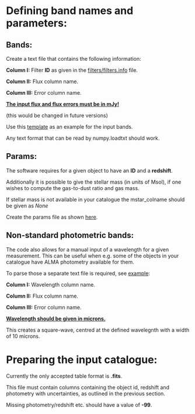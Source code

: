 # Defining band names and parameters: 

Bands:
-----

Create a text file that contains the following information:

**Column I:** Filter **ID** as given in the [filters/filters.info](https://github.com/VasilyKokorev/ctf/blob/master/filters/filters.info) file.

**Column II:** Flux column name.

**Column III:** Error column name.

**<ins>The input flux and flux errors must be in mJy!</ins>**

(this would be changed in future versions)


Use this [template](https://github.com/VasilyKokorev/ctf/blob/master/example/example.bands) as an example for the input bands.

Any text format that can be read by numpy.loadtxt should work.


Params:
-----

The software requires for a given object to have an **ID** and a **redshift**. 

Additionally it is possible to give the stellar mass (in units of Msol), if one wishes to compute the gas-to-dust ratio and gas mass.

If stellar mass is not available in your catalogue the mstar_colname should be given as *None*

Create the params file as shown [here](https://github.com/VasilyKokorev/ctf/blob/master/example/example.param).


Non-standard photometric bands:
-----

The code also allows for a manual input of a wavelength for a given measurement. This can be useful when e.g. some of the objects in your catalogue have ALMA photometry available for them.

To parse those a separate text file is required, see [example](https://github.com/VasilyKokorev/ctf/blob/master/example/example.bands_extra):

**Column I:** Wavelength column name.

**Column II:** Flux column name.

**Column III:** Error column name.

**<ins>Wavelength should be given in microns.</ins>**

This creates a square-wave, centred at the defined wavelegnth with a width of 10 microns.

# Preparing the input catalogue: 

Currently the only accepted table format is **.fits**.

This file must contain columns containing the object id, redshift and photometry with uncertainties, as outlined in the previous section.

Missing photometry/redshift etc. should have a value of **-99**.

 
